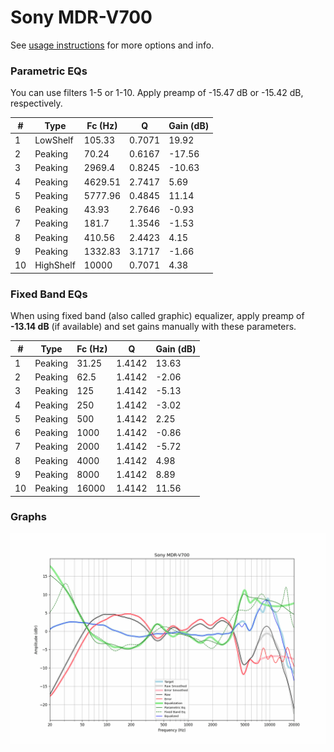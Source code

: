 # Sony MDR-V700
See [usage instructions](https://github.com/jaakkopasanen/AutoEq#usage) for more options and info.

### Parametric EQs
You can use filters 1-5 or 1-10. Apply preamp of -15.47 dB or -15.42 dB, respectively.

|   # | Type      |   Fc (Hz) |      Q |   Gain (dB) |
|-----|-----------|-----------|--------|-------------|
|   1 | LowShelf  |    105.33 | 0.7071 |       19.92 |
|   2 | Peaking   |     70.24 | 0.6167 |      -17.56 |
|   3 | Peaking   |   2969.4  | 0.8245 |      -10.63 |
|   4 | Peaking   |   4629.51 | 2.7417 |        5.69 |
|   5 | Peaking   |   5777.96 | 0.4845 |       11.14 |
|   6 | Peaking   |     43.93 | 2.7646 |       -0.93 |
|   7 | Peaking   |    181.7  | 1.3546 |       -1.53 |
|   8 | Peaking   |    410.56 | 2.4423 |        4.15 |
|   9 | Peaking   |   1332.83 | 3.1717 |       -1.66 |
|  10 | HighShelf |  10000    | 0.7071 |        4.38 |

### Fixed Band EQs
When using fixed band (also called graphic) equalizer, apply preamp of **-13.14 dB** (if available) and set gains manually with these parameters.

|   # | Type    |   Fc (Hz) |      Q |   Gain (dB) |
|-----|---------|-----------|--------|-------------|
|   1 | Peaking |     31.25 | 1.4142 |       13.63 |
|   2 | Peaking |     62.5  | 1.4142 |       -2.06 |
|   3 | Peaking |    125    | 1.4142 |       -5.13 |
|   4 | Peaking |    250    | 1.4142 |       -3.02 |
|   5 | Peaking |    500    | 1.4142 |        2.25 |
|   6 | Peaking |   1000    | 1.4142 |       -0.86 |
|   7 | Peaking |   2000    | 1.4142 |       -5.72 |
|   8 | Peaking |   4000    | 1.4142 |        4.98 |
|   9 | Peaking |   8000    | 1.4142 |        8.89 |
|  10 | Peaking |  16000    | 1.4142 |       11.56 |

### Graphs
![](./Sony%20MDR-V700.png)
